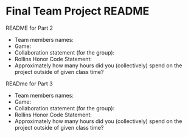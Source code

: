 # Final Team Project README

README for Part 2
* Team members names:
* Game:
* Collaboration statement (for the group):
* Rollins Honor Code Statement:
* Approximately how many hours did you (collectively) spend on the project outside of given class time?



READme for Part 3
* Team members names:
* Game:
* Collaboration statement (for the group):
* Rollins Honor Code Statement:
* Approximately how many hours did you (collectively) spend on the project outside of given class time?
